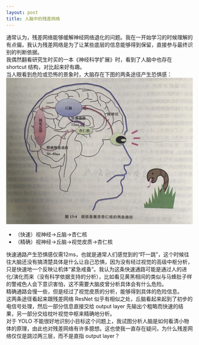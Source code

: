 ```yaml
---
layout: post
title: 人脑中的残差网络
---
```


通常认为，残差网络能够缓解神经网络退化的问题。我在一开始学习的时候理解的有点偏，我认为残差网络是为了让某些底层的信息能够得到保留，直接参与最终识别的判断依据。  
我偶然翻看研究生时买的一本《神经科学扩展》时，看到了人脑中也存在 shortcut 结构，对比起来好有趣。  
当人眼看到危险或恐怖的景象时，大脑存在下图的两条途径产生恐惧感：  
![](/img/human-resnet-1.jpg)
- （快速）视神经->丘脑->杏仁核  
- （精确）视神经->丘脑->视觉皮质->杏仁核  

快速通路产生恐惧感仅需12ms，也就是通常人们感觉到的“吓一跳”，这个时候往往大脑还没有搞清楚具体是什么让自己恐惧，因为没有经过视觉的高级中枢分析，只是快速地一个反映让机体“紧急戒备”。我认为这条快速通路可能是通过人的进化/演化而来（没有科学依据支持的分析），比如看见黄黑相间的类似与马蜂肚子样的警戒色人会下意识害怕，这不需要大脑皮曾分析具体会有什么危险。  
精确通路会慢一些，但是经过了视觉皮质的分析，能够得到具体的危险信息。  
这两条途径看起来跟残差网络 ResNet 似乎有相似之处，丘脑看起来起到了初步的电信号处理，然后一部分信息直接交给 output layer 先输出个粗略而快速的结果，另一部分交给枕叶视觉中枢来精确地分析。  
对于 YOLO 不能很好地识别小目标这个问题上，我试图分析人脑是如何看清小物体的原理，由此也对残差网络有许多臆想。这也使我一直存在疑问，为什么残差网络仅仅是跳过两三层，而不是直指 output layer？  